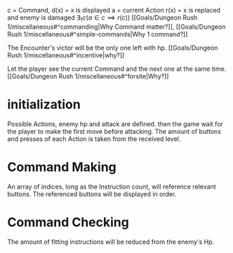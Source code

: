 c = Command, 
d(x) = x is displayed
a = current Action 
r(x) = x is replaced and enemy is damaged
$\exists_{1} c(a\in c\implies r(c))$ [[Goals/Dungeon Rush 1/miscellaneous#^commanding|Why Command matter?]], [[Goals/Dungeon Rush 1/miscellaneous#^simple-commands|Why 1 command?]] 

The Encounter's victor will be the only one left with hp. [[Goals/Dungeon Rush 1/miscellaneous#^incentive|why?]] 

Let the player see the current Command and the next one at the same time. [[Goals/Dungeon Rush 1/miscellaneous#^forsite|Why?]] 
# initialization
Possible Actions, enemy hp and attack are defined.
then the game wait for the player to make the first move before attacking.
The amount of buttons and presses of each Action is taken from the received level.
# Command Making
An array of indices, long as the Instruction count, will reference relevant buttons.
The referenced buttons will be displayed in order.
# Command Checking 
The amount of fitting instructions will be reduced from the enemy's Hp.

